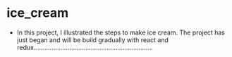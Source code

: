 # ice_cream

- In this project, I illustrated the steps to make ice cream. The project has just began and will be build gradually with react and redux...................................................................
